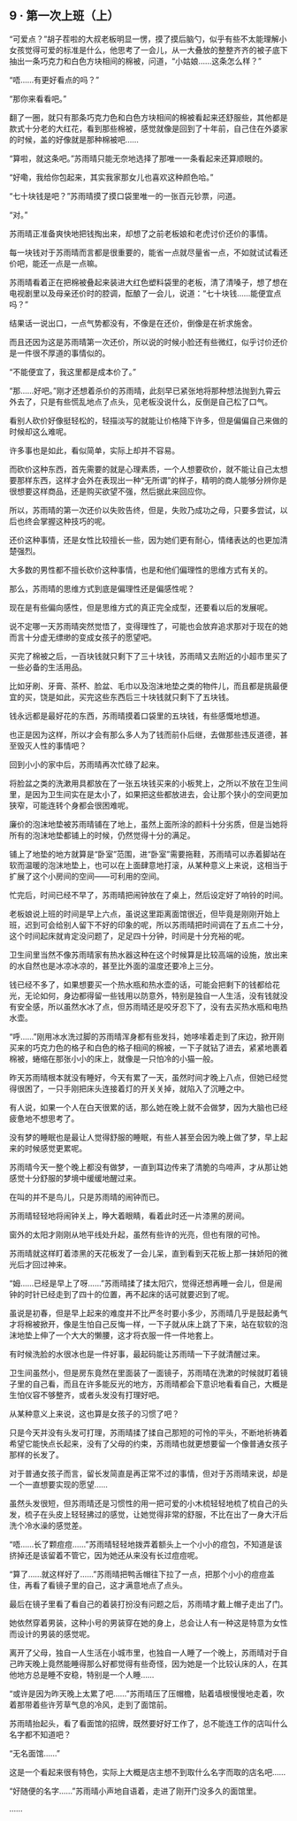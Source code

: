 ## 9 · 第一次上班（上）

“可爱点？”胡子茬啦的大叔老板明显一愣，摸了摸后脑勺，似乎有些不太能理解小女孩觉得可爱的标准是什么，他思考了一会儿，从一大叠放的整整齐齐的被子底下抽出一条巧克力和白色方块相间的棉被，问道，“小姑娘……这条怎么样？”

“唔……有更好看点的吗？”

“那你来看看吧。”

翻了一圈，就只有那条巧克力色和白色方块相间的棉被看起来还舒服些，其他都是款式十分老的大红花，看到那些棉被，感觉就像是回到了十年前，自己住在外婆家的时候，盖的好像就是那种棉被吧……

“算啦，就这条吧。”苏雨晴只能无奈地选择了那唯一一条看起来还算顺眼的。

“好嘞，我给你包起来，其实我家那女儿也喜欢这种颜色哈。”

“七十块钱是吧？”苏雨晴摸了摸口袋里唯一的一张百元钞票，问道。

“对。”

苏雨晴正准备爽快地把钱掏出来，却想了之前老板娘和老虎讨价还价的事情。

每一块钱对于苏雨晴而言都是很重要的，能省一点就尽量省一点，不如就试试看还价吧，能还一点是一点嘛。

苏雨晴看着正在把棉被叠起来装进大红色塑料袋里的老板，清了清嗓子，想了想在电视剧里以及母亲还价时的腔调，酝酿了一会儿，说道：“七十块钱……能便宜点吗？”

结果话一说出口，一点气势都没有，不像是在还价，倒像是在祈求施舍。

而且还因为这是苏雨晴第一次还价，所以说的时候小脸还有些微红，似乎讨价还价是一件很不厚道的事情似的。

“不能便宜了，我这里都是成本价了。”

“那……好吧。”刚才还想着杀价的苏雨晴，此刻早已紧张地将那种想法抛到九霄云外去了，只是有些慌乱地点了点头，见老板没说什么，反倒是自己松了口气。

看别人砍价好像挺轻松的，轻描淡写的就能让价格降下许多，但是偏偏自己来做的时候却这么难呢。

许多事也是如此，看似简单，实际上却并不容易。

而砍价这种东西，首先需要的就是心理素质，一个人想要砍价，就不能让自己太想要那样东西，这样才会外在表现出一种“无所谓”的样子，精明的商人能够分辨你是很想要这样商品，还是购买欲望不强，然后据此来回应你。

所以，苏雨晴的第一次还价以失败告终，但是，失败乃成功之母，只要多尝试，以后也终会掌握这种技巧的呢。

还价这种事情，还是女性比较擅长一些，因为她们更有耐心，情绪表达的也更加清楚强烈。

大多数的男性都不擅长砍价这种事情，也是和他们偏理性的思维方式有关的。

那么，苏雨晴的思维方式到底是偏理性还是偏感性呢？

现在是有些偏向感性，但是思维方式的真正完全成型，还要看以后的发展呢。

说不定哪一天苏雨晴突然觉悟了，变得理性了，可能也会放弃追求那对于现在的她而言十分虚无缥缈的变成女孩子的愿望吧。

买完了棉被之后，一百块钱就只剩下了三十块钱，苏雨晴又去附近的小超市里买了一些必备的生活用品。

比如牙刷、牙膏、茶杯、脸盆、毛巾以及泡沫地垫之类的物件儿，而且都是挑最便宜的买，饶是如此，买完这些东西后三十块钱就只剩下了五块钱。

钱永远都是最好花的东西，苏雨晴摸着口袋里的五块钱，有些感慨地想道。

也正是因为这样，所以才会有那么多人为了钱而前仆后继，去做那些违反道德，甚至毁灭人性的事情吧？

回到小小的家中后，苏雨晴再次忙碌了起来。

将脸盆之类的洗漱用具都放在了一张五块钱买来的小板凳上，之所以不放在卫生间里，是因为卫生间实在是太小了，如果把这些都放进去，会让那个狭小的空间更加狭窄，可能连转个身都会很困难呢。

廉价的泡沫地垫被苏雨晴铺在了地上，虽然上面所涂的颜料十分劣质，但是当她将所有的泡沫地垫都铺上的时候，仍然觉得十分的满足。

铺上了地垫的地方就算是“卧室”范围，进“卧室”需要拖鞋，苏雨晴可以赤着脚站在软而温暖的泡沫地垫上，也可以在上面肆意地打滚，从某种意义上来说，这相当于扩展了这个小房间的空间——可利用的空间。

忙完后，时间已经不早了，苏雨晴把闹钟放在了桌上，然后设定好了响铃的时间。

老板娘说上班的时间是早上六点，虽说这里距离面馆很近，但毕竟是刚刚开始上班，迟到可会给别人留下不好的印象的呢，所以苏雨晴把时间调在了五点二十分，这个时间起床就肯定没问题了，足足四十分钟，时间是十分充裕的呢。

卫生间里当然不像苏雨晴家有热水器这种在这个时候算是比较高端的设施，放出来的水自然也是冰凉冰凉的，甚至比外面的温度还要冷上三分。

钱已经不多了，如果想要买一个热水瓶和热水壶的话，可能会把剩下的钱都给花光，无论如何，身边都得留一些钱用以防意外，特别是独自一人生活，没有钱就没有安全感，所以虽然水冰了点，但苏雨晴还是咬牙忍下了，没有去买热水瓶和电热水壶。

“呼……”刚用冰水洗过脚的苏雨晴浑身都有些发抖，她哆嗦着走到了床边，掀开刚买来的巧克力色的格子和白色的格子相间的棉被，一下子就钻了进去，紧紧地裹着棉被，蜷缩在那张小小的床上，就像是一只怕冷的小猫一般。

昨天苏雨晴根本就没有睡好，今天有累了一天，虽然时间才晚上八点，但她已经觉得很困了，一只手刚把床头连接着灯的开关关掉，就陷入了沉睡之中。

有人说，如果一个人在白天很累的话，那么她在晚上就不会做梦，因为大脑也已经疲惫地不想思考了。

没有梦的睡眠也是最让人觉得舒服的睡眠，有些人甚至会因为晚上做了梦，早上起来的时候感觉更累呢。

苏雨晴今天一整个晚上都没有做梦，一直到耳边传来了清脆的鸟啼声，才从那让她感觉十分舒服的梦境中缓缓地醒过来。

在叫的并不是鸟儿，只是苏雨晴的闹钟而已。

苏雨晴轻轻地将闹钟关上，睁大着眼睛，看着此时还一片漆黑的房间。

窗外的太阳才刚刚从地平线处升起，虽然有些许的光亮，但也有限的可怜。

苏雨晴就这样盯着漆黑的天花板发了一会儿呆，直到看到天花板上那一抹娇阳的微光后才回过神来。

“姆……已经是早上了呀……”苏雨晴揉了揉太阳穴，觉得还想再睡一会儿，但是闹钟的时针已经走到了四十的位置，再不起床的话可就要迟到了呢。

虽说是初春，但是早上起来的难度并不比严冬时要小多少，苏雨晴几乎是鼓起勇气才将棉被掀开，像是生怕自己反悔一样，一下子就从床上跳了下来，站在软软的泡沫地垫上伸了一个大大的懒腰，这才将衣服一件一件地套上。

有时候洗脸的水很冰也是一件好事，最起码能让苏雨晴一下子就清醒过来。

卫生间虽然小，但是房东竟然在里面装了一面镜子，苏雨晴在洗漱的时候就盯着镜子里的自己看，而且在许多能反光的地方，苏雨晴都会下意识地看看自己，大概是生怕仪容不够整齐，或者头发没有打理好吧。

从某种意义上来说，这也算是女孩子的习惯了吧？

只是今天并没有头发可打理，苏雨晴揉了揉自己那短的可怜的平头，不断地祈祷着希望它能快点长起来，没有了父母的约束，苏雨晴也就更想要留一个像普通女孩子那样的长发了。

对于普通女孩子而言，留长发简直是再正常不过的事情，但对于苏雨晴来说，却是一个一直想要实现的愿望……

虽然头发很短，但苏雨晴还是习惯性的用一把可爱的小木梳轻轻地梳了梳自己的头发，梳子在头皮上轻轻拂过的感觉，让她觉得非常的舒服，不比在出了一身大汗后洗个冷水澡的感觉差。

“唔……长了颗痘痘……”苏雨晴轻轻地拨弄着额头上一个小小的痘包，不知道是该挤掉还是该留着不管它，因为她还从来没有长过痘痘呢。

“算了……就这样好了……”苏雨晴把鸭舌帽往下拉了一点，把那个小小的痘痘盖住，再看了看镜子里的自己，这才满意地点了点头。

最后在镜子里看了看自己的着装打扮没有问题之后，苏雨晴才戴上帽子走出了门。

她依然穿着男装，这种小号的男装穿在她的身上，总会让人有一种这是特意为女性而设计的男装的感觉呢。

离开了父母，独自一人生活在小城市里，也独自一人睡了一个晚上，苏雨晴对于自己昨天晚上竟然能睡得那么好都觉得有些奇怪，因为她是一个比较认床的人，在其他地方总是睡不安稳，特别是一个人睡……

“或许是因为昨天晚上太累了吧……”苏雨晴压了压帽檐，贴着墙根慢慢地走着，吹着那带着些许芳草气息的冷风，走到了面馆前。

苏雨晴抬起头，看了看面馆的招牌，既然要好好工作了，总不能连工作的店叫什么名字都不知道吧？

“无名面馆……”

这是一个看起来很有特色，实际上大概是店主想不到取什么名字而取的店名吧……

“好随便的名字……”苏雨晴小声地自语着，走进了刚开门没多久的面馆里。

……
